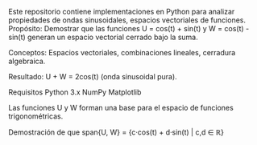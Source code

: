Este repositorio contiene implementaciones en Python para analizar propiedades de ondas sinusoidales, espacios vectoriales de funciones.
Propósito: Demostrar que las funciones U = cos(t) + sin(t) y W = cos(t) - sin(t) generan un espacio vectorial cerrado bajo la suma.

Conceptos: Espacios vectoriales, combinaciones lineales, cerradura algebraica.

Resultado: U + W = 2cos(t) (onda sinusoidal pura).

Requisitos
Python 3.x
NumPy
Matplotlib

Las funciones U y W forman una base para el espacio de funciones trigonométricas.

Demostración de que span{U, W} = {c·cos(t) + d·sin(t) | c,d ∈ ℝ}

